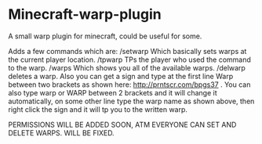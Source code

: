 # Minecraft-warp-plugin
A small warp plugin for minecraft, could be useful for some.

Adds a few commands which are:
/setwarp <name>  Which basically sets warps at the current player location.
/tpwarp <name> TPs the player who used the command to the warp.
/warps Which shows you all of the available warps.
/delwarp <name> deletes a warp.
Also you can get a sign and type at the first line Warp between two brackets as shown here: http://prntscr.com/bpgs37 . You can also type warp or WARP between 2 brackets and it will change it automatically, on some other line type the warp name as shown above, then right click the sign and it will tp you to the written warp.

PERMISSIONS WILL BE ADDED SOON, ATM EVERYONE CAN SET AND DELETE WARPS. WILL BE FIXED.
